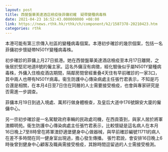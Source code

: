 ```yaml
---
layout: post
title: 西營盤華美達酒店檢疫後菲傭初確　疑帶變種病毒株
date: 2021-04-23 16:52:43.000000000 +08:00
link: https://news.rthk.hk/rthk/ch/component/k2/1587378-20210423.htm
categories: rthk
---
```


本港可能有第三宗傳入社區的變種病毒個案。本港初步確診的幾宗個案，包括一名菲傭初步懷疑帶N501Y變種病毒株。

初步確診的菲傭上月27日抵港。她在西營盤華美達酒店檢疫至本月17日離開，之後居於堅尼地道8號的僱主家。這名外傭沒有病徵，經化驗後似乎屬N501Y變種病毒株，外傭入住檢疫酒店期間，隔鄰房間曾經重叠4天住有早前確診的一家3口，其中兩人也帶有N501Y病毒。衞生防護中心傳染病處主任張竹君表示，不知是巧合還是相關，在本月4日至7日住在同層的人士需要接受檢疫，也會與專家研究是否需進一步調查。

菲傭本月19日到過入境處、萬邦行做身體檢查，及皇后大道中176號錦安大廈的僱傭中心。

另一宗初步確診是一名駕駛政府車輛的民政處司機，在西貢簽到，與家人居於將軍澳顯明苑。衞生防護中心傳染病處主任張竹君表示，比較懷疑是這名病人在本月16日晚上7至8時曾在將軍澳舒適堡健身中心做器械，與早前確診編號11711的病人在差不多時間在同一健身室出現過，擔心發生傳播。 張竹君說，會安排16日晚上6時後曾到健身中心顧客及職員需接受檢疫，其餘時間逗留過的人士需接受檢測。
